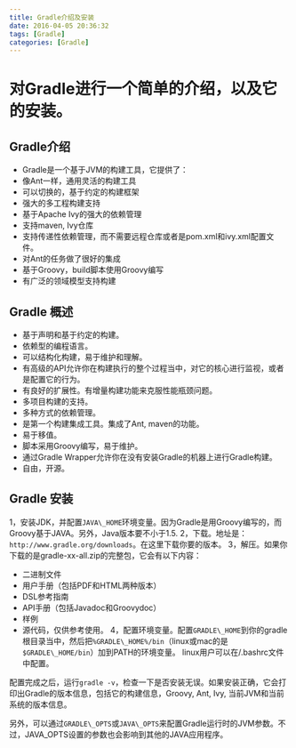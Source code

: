```yaml
---
title: Gradle介绍及安装
date: 2016-04-05 20:36:32
tags: [Gradle]
categories: [Gradle]
---
```


#  对Gradle进行一个简单的介绍，以及它的安装。

## Gradle介绍
- Gradle是一个基于JVM的构建工具，它提供了：
- 像Ant一样，通用灵活的构建工具
- 可以切换的，基于约定的构建框架
- 强大的多工程构建支持
- 基于Apache Ivy的强大的依赖管理
- 支持maven, Ivy仓库
- 支持传递性依赖管理，而不需要远程仓库或者是pom.xml和ivy.xml配置文件。
- 对Ant的任务做了很好的集成
- 基于Groovy，build脚本使用Groovy编写
- 有广泛的领域模型支持构建
## Gradle 概述
- 基于声明和基于约定的构建。
- 依赖型的编程语言。
- 可以结构化构建，易于维护和理解。
- 有高级的API允许你在构建执行的整个过程当中，对它的核心进行监视，或者是配置它的行为。
- 有良好的扩展性。有增量构建功能来克服性能瓶颈问题。
- 多项目构建的支持。
- 多种方式的依赖管理。
- 是第一个构建集成工具。集成了Ant, maven的功能。
- 易于移值。
- 脚本采用Groovy编写，易于维护。
- 通过Gradle Wrapper允许你在没有安装Gradle的机器上进行Gradle构建。
- 自由，开源。

<!--more-->

## Gradle 安装
1，安装JDK，并配置`JAVA\_HOME`环境变量。因为Gradle是用Groovy编写的，而Groovy基于JAVA。另外，Java版本要不小于1.5.
2，下载。地址是：`http://www.gradle.org/downloads`。在这里下载你要的版本。
3，解压。如果你下载的是gradle-xx-all.zip的完整包，它会有以下内容：
- 二进制文件
- 用户手册（包括PDF和HTML两种版本）
- DSL参考指南
- API手册（包括Javadoc和Groovydoc）
- 样例
- 源代码，仅供参考使用。
4，配置环境变量。配置`GRADLE\_HOME`到你的gradle根目录当中，然后把`%GRADLE\_HOME%/bin`（linux或mac的是`$GRADLE\_HOME/bin`）加到PATH的环境变量。
linux用户可以在/.bashrc文件中配置。

配置完成之后，运行`gradle -v`，检查一下是否安装无误。如果安装正确，它会打印出Gradle的版本信息，包括它的构建信息，Groovy, Ant, Ivy, 当前JVM和当前系统的版本信息。

另外，可以通过`GRADLE\_OPTS`或`JAVA\_OPTS`来配置Gradle运行时的JVM参数。不过，JAVA\_OPTS设置的参数也会影响到其他的JAVA应用程序。